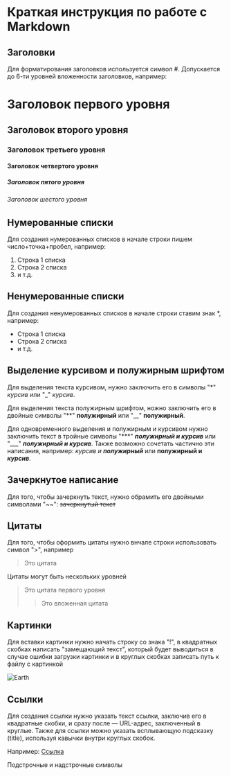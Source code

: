# Краткая инструкция по работе с Markdown

## Заголовки

Для форматирования заголовков используется символ #. Допускается до 6-ти уровней вложенности заголовков, например:
# Заголовок первого уровня
## Заголовок второго уровня
### Заголовок третьего уровня
#### Заголовок четвертого уровня
##### Заголовок пятого уровня
###### Заголовок шестого уровня

## Нумерованные списки

Для создания нумерованных списков в начале строки пишем число+точка+пробел, например:
1. Строка 1 списка
2. Строка 2 списка
3. и т.д.

## Ненумерованные списки

Для создания ненумерованных списков в начале строки ставим знак *, например:
*  Строка 1 списка
* Строка 2 списка
* и т.д.

## Выделение курсивом и полужирным шрифтом
Для выделения текста курсивом, нужно заключить его в символы "*" *курсив* или "_" _курсив_.

Для выделения текста полужирным шрифтом, ножно заключить его в двойные символы "**" **полужирный** или "__" __полужирный__.

Для одновременного выделения и полужирным и курсивом нужно заключить текст в тройные символы "***" ***полужирный и курсив*** или "___" ___полужирный и курсив___.
Также возможно сочетать частично эти написания, например: *курсив и **полужирный*** или **полужирный и *курсив***.

## Зачеркнутое написание
Для того, чтобы зачеркнуть текст, нужно обрамить его двойными символами "~~": ~~зачеркнутый текст~~

## Цитаты

Для того, чтобы оформить цитаты нужно внчале строки использовать символ ">", например
> Это цитата

Цитаты могут быть нескольких уровней
> Это цитата первого уровня
>> Это вложенная цитата

## Картинки
 Для вставки картинки нужно начать строку со знака "!", в квадратных скобках написать "замещающий текст", который будет выводиться в случае ошибки загрузки картинки и в круглых скобках записать путь к файлу с картинкой

 ![Earth](Earth.jpg)

## Ссылки

Для создания ссылки нужно указать текст ссылки, заключив его в квадратные скобки, и сразу после — URL-адрес, заключенный в круглые. 
Также для ссылки можно указать всплывающую подсказку (title), используя кавычки внутри круглых скобок.

Например: [Ссылка](https://yandex.by/search/?text=%D1%81%D1%81%D1%8B%D0%BB%D0%BA%D0%B8+Markdown&clid=2355963-2&rdrnd=940584&lr=26001&redircnt=1665048247.1 "Ссылка на создание ссылок")  

Подстрочные и надстрочные символы